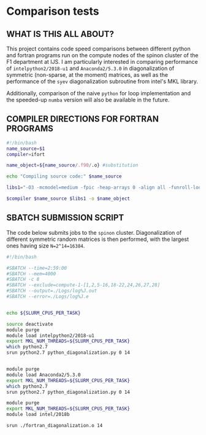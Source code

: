 # Comparison tests #
## WHAT IS THIS ALL ABOUT? ##

This project contains code speed comparisons between different python and fortran programs run 
on the compute nodes of the spinon cluster of the F1 department at IJS. I am particularly interested
in comparing performance of `intelpython2/2018-u1` and `Anaconda2/5.3.0` in diagonalization of symmetric 
(non-sparse, at the moment) matrices, as well as the performance of the `syev` diagonalization subroutine
from intel's MKL library. 

Additionally, comparison of the naive `python` for loop implementation and the speeded-up `numba` version 
will also be available in the future. 

## COMPILER DIRECTIONS FOR FORTRAN PROGRAMS ##

```bash
#!/bin/bash
name_source=$1
compiler=ifort

name_object=${name_source/.f90/.o} #substitution

echo "Compiling source code:" $name_source

libs1="-O3 -mcmodel=medium -fpic -heap-arrays 0 -align all -funroll-loops -qopenmp -mkl=parallel -lmkl_core  -lmkl_lapack95_lp64 -I${MKLROOT}/include/intel64/lp64 -I${MKLROOT}/include"

$compiler $name_source $libs1 -o $name_object

```

## SBATCH SUBMISSION SCRIPT ##

The code below submits jobs to the `spinon` cluster. Diagonalization of different symmetric random matrices is then performed, with the largest ones having size `N=2^14=16384`.

```bash
#!/bin/bash 

#SBATCH --time=2:59:00
#SBATCH --mem=4000
#SBATCH -c 8
#SBATCH --exclude=compute-1-[1,2,5-16,18-22,24,26,27,28]
#SBATCH --output=./Logs/log%J.out
#SBATCH --error=./Logs/log%J.e


echo ${SLURM_CPUS_PER_TASK}

source deactivate
module purge
module load intelpython2/2018-u1
export MKL_NUM_THREADS=${SLURM_CPUS_PER_TASK}
which python2.7
srun python2.7 python_diagonalization.py 0 14


module purge
module load Anaconda2/5.3.0
export MKL_NUM_THREADS=${SLURM_CPUS_PER_TASK}
which python2.7
srun python2.7 python_diagonalization.py 0 14

module purge
export MKL_NUM_THREADS=${SLURM_CPUS_PER_TASK}
module load intel/2018b

srun ./fortran_diagonalization.o 14

```



